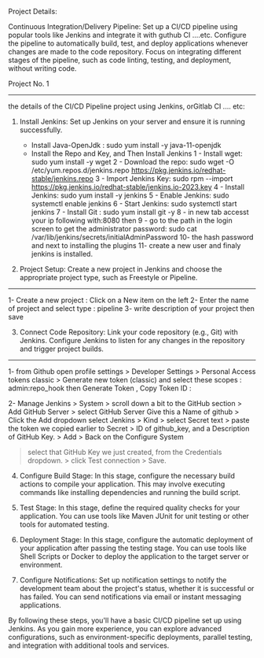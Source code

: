 Project Details:

Continuous Integration/Delivery Pipeline: Set up a CI/CD pipeline using popular tools like Jenkins and integrate it with guthub CI ....etc.
Configure the pipeline to automatically build, test, and deploy applications whenever changes are made to the code repository.
 Focus on integrating different stages of the pipeline, such as code linting, testing, and deployment, without writing code.


 Project No. 1
 ___
the details of the CI/CD Pipeline project using Jenkins, orGitlab CI .... etc:

1. Install Jenkins: Set up Jenkins on your server and ensure it is running successfully.
	- Install Java-OpenJdk : sudo yum install -y java-11-openjdk
	- Install the Repo and Key, and Then Install Jenkins
 	1 - Install wget:  sudo yum install -y wget
 	2 - Download the repo:  sudo wget -O /etc/yum.repos.d/jenkins.repo https://pkg.jenkins.io/redhat-stable/jenkins.repo
 	3 - Import Jenkins Key: sudo rpm --import https://pkg.jenkins.io/redhat-stable/jenkins.io-2023.key
 	4 - Install Jenkins: sudo yum install -y jenkins 
 	5 - Enable Jenkins: sudo systemctl enable jenkins
 	6 - Start Jenkins:  sudo systemctl start jenkins
 	7 - Install Git : sudo yum install git -y 
 	8 - in new tab accesst your ip following with:8080 then
 	9 - go to the path in the login screen to get the administrator password: 
    			  sudo cat /var/lib/jenkins/secrets/initialAdminPassword
 	10- the hash password and next to installing the plugins 
 	11- create a new user and finaly jenkins is installed.


2. Project Setup: Create a new project in Jenkins and choose the appropriate project type, such as Freestyle or Pipeline.
----
1- Create a new project : Click on a New item on the left
2- Enter the name of project and select type : pipeline
3- write description of your project then save


3. Connect Code Repository: Link your code repository (e.g., Git) with Jenkins. Configure Jenkins to listen for any changes in the repository and trigger project builds.
------
1- from Github open profile settings > Developer Settings > Personal Access tokens classic > Generate new token (classic) and 
   select these scopes  : admin:repo_hook  then Generate Token , Copy Token ID  :    

2- Manage Jenkins > System > scroll down a bit to the GitHub section > Add GitHub Server > select GitHub Server Give this a Name of github > Click the Add dropdown
   select Jenkins > Kind > select Secret text > paste the token we copied earlier to Secret > ID of github_key, and a Description of GitHub Key. > Add > Back on the Configure System 
   > select that GitHub Key we just created, from the Credentials dropdown. > click Test connection > Save.

4. Configure Build Stage: In this stage, configure the necessary build actions to compile your application. This may involve executing commands like installing dependencies and running the build script.

5. Test Stage: In this stage, define the required quality checks for your application. You can use tools like Maven JUnit for unit testing or other tools for automated testing.

6. Deployment Stage: In this stage, configure the automatic deployment of your application after passing the testing stage. You can use tools like Shell Scripts or Docker to deploy the application to the target server or environment.

7. Configure Notifications: Set up notification settings to notify the development team about the project's status, whether it is successful or has failed. You can send notifications via email or instant messaging applications.

By following these steps, you'll have a basic CI/CD pipeline set up using Jenkins. As you gain more experience, you can explore advanced configurations, such as environment-specific deployments, parallel testing, and integration with additional tools and services.
